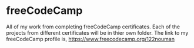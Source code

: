 # freeCodeCamp
All of my work from completing freeCodeCamp certificates.
Each of the projects from different certificates will be in thier own folder.
The link to my freeCodeCamp profile is, https://www.freecodecamp.org/122nouman
